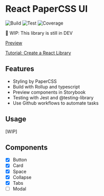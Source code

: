 # React PaperCSS UI 

![Build](https://github.com/gouflv/react-papercss-ui/workflows/Build/badge.svg)
![Test](https://github.com/gouflv/react-papercss-ui/workflows/Test/badge.svg)
![Coverage](https://img.shields.io/codecov/c/github/gouflv/react-papercss-ui)


🚧  WIP: This library is still in DEV

[Preview](https://gouflv.github.io/react-papercss-ui/stories/)

[Tutorial: Create a React Library](https://github.com/gouflv/react-papercss-ui/blob/master/docs/00-intro.md)

## Features
- Styling by PaperCSS
- Build with Rollup and typescript
- Preview components in Storybook
- Testing with Jest and @testing-library
- Use Github workflows to automate tasks

## Usage
[WIP]

## Components
- [X] Button
- [X] Card
- [X] Space
- [X] Collapse
- [X] Tabs
- [ ] Modal
